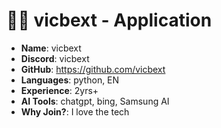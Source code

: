 #  🧑‍💻 vicbext - Application

- **Name**: vicbext 
- **Discord**: vicbext
- **GitHub**: https://github.com/vicbext
- **Languages**: python, EN
- **Experience**: 2yrs+
- **AI Tools**: chatgpt, bing, Samsung AI
- **Why Join?**: I love the tech
